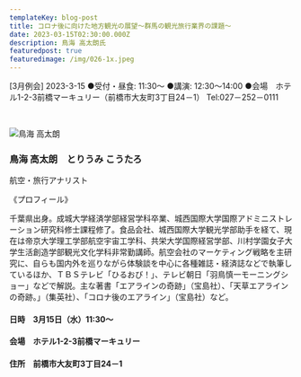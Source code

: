 ```yaml
---
templateKey: blog-post
title: コロナ後に向けた地方観光の展望～群馬の観光旅行業界の課題～
date: 2023-03-15T02:30:00.000Z
description: 鳥海 高太朗氏
featuredpost: true
featuredimage: /img/026-1x.jpeg
---
```

\[3月例会] 2023-3-15
●受付・昼食: 11:30〜
●講演: 12:30〜14:00
●会場　ホテル1-2-3前橋マーキュリー（前橋市大友町3丁目24－1）
Tel:027－252－0111

﻿

![鳥海 高太朗](/img/026-1x.jpeg "鳥海 高太朗　とりうみ こうたろ")

### 鳥海 高太朗　とりうみ こうたろ

航空・旅行アナリスト

《プロフィール》

千葉県出身。成城大学経済学部経営学科卒業、城西国際大学国際アドミニストレーション研究科修士課程修了。食品会社、城西国際大学観光学部助手を経て、現在は帝京大学理工学部航空宇宙工学科、共栄大学国際経営学部、川村学園女子大学生活創造学部観光文化学科非常勤講師。航空会社のマーケティング戦略を主研究に、自らも国内外を巡りながら体験談を中心に各種雑誌・経済誌などで執筆しているほか、ＴＢＳテレビ「ひるおび！」、テレビ朝日「羽鳥慎一モーニングショー」などで解説。主な著書「エアラインの奇跡」（宝島社）、「天草エアラインの奇跡。」（集英社）、「コロナ後のエアライン」（宝島社）など。

#### 日時　3月15日（水）11:30〜

#### 会場　ホテル1-2-3前橋マーキュリー

#### 住所　前橋市大友町3丁目24－1